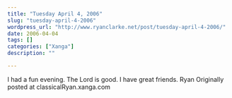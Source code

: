 ```yaml
---
title: "Tuesday April 4, 2006"
slug: "tuesday-april-4-2006"
wordpress_url: "http://www.ryanclarke.net/post/tuesday-april-4-2006/"
date: 2006-04-04
tags: []
categories: ["Xanga"]
description: ""

---
```


I had a fun evening. The Lord is good. I have great friends.
Ryan
Originally posted at classicalRyan.xanga.com
